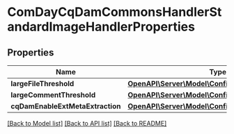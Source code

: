 # ComDayCqDamCommonsHandlerStandardImageHandlerProperties

## Properties
Name | Type | Description | Notes
------------ | ------------- | ------------- | -------------
**largeFileThreshold** | [**OpenAPI\Server\Model\ConfigNodePropertyInteger**](ConfigNodePropertyInteger.md) |  | [optional] 
**largeCommentThreshold** | [**OpenAPI\Server\Model\ConfigNodePropertyInteger**](ConfigNodePropertyInteger.md) |  | [optional] 
**cqDamEnableExtMetaExtraction** | [**OpenAPI\Server\Model\ConfigNodePropertyBoolean**](ConfigNodePropertyBoolean.md) |  | [optional] 

[[Back to Model list]](../README.md#documentation-for-models) [[Back to API list]](../README.md#documentation-for-api-endpoints) [[Back to README]](../README.md)



